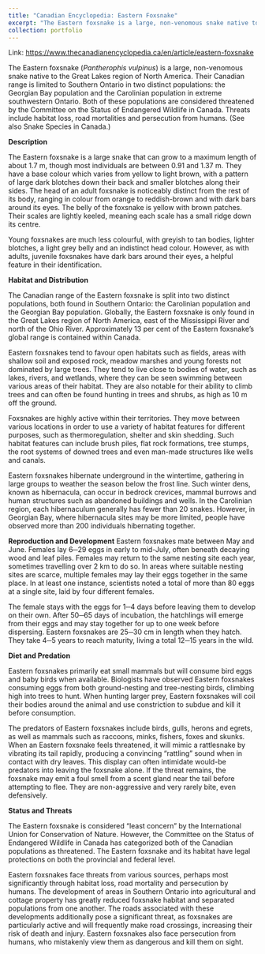 ```yaml
---
title: "Canadian Encyclopedia: Eastern Foxsnake"
excerpt: "The Eastern foxsnake is a large, non-venomous snake native to the Great Lake region of North America. It has an orange to reddish-brown head and is adept at climbing trees."
collection: portfolio
---
```

Link: <https://www.thecanadianencyclopedia.ca/en/article/eastern-foxsnake>

The Eastern foxsnake (*Pantherophis vulpinus*) is a large, non-venomous snake native to the Great Lakes region of North America. Their Canadian range is limited to Southern Ontario in two distinct populations: the Georgian Bay population and the Carolinian population in extreme southwestern Ontario. Both of these populations are considered threatened by the Committee on the Status of Endangered Wildlife in Canada. Threats include habitat loss, road mortalities and persecution from humans. (See also Snake Species in Canada.)

**Description**

The Eastern foxsnake is a large snake that can grow to a maximum length of about 1.7 m, though most individuals are between 0.91 and 1.37 m. They have a base colour which varies from yellow to light brown, with a pattern of large dark blotches down their back and smaller blotches along their sides. The head of an adult foxsnake is noticeably distinct from the rest of its body, ranging in colour from orange to reddish-brown and with dark bars around its eyes. The belly of the foxsnake is yellow with brown patches. Their scales are lightly keeled, meaning each scale has a small ridge down its centre.

Young foxsnakes are much less colourful, with greyish to tan bodies, lighter blotches, a light grey belly and an indistinct head colour. However, as with adults, juvenile foxsnakes have dark bars around their eyes, a helpful feature in their identification.

**Habitat and Distribution**

The Canadian range of the Eastern foxsnake is split into two distinct populations, both found in Southern Ontario: the Carolinian population and the Georgian Bay population. Globally, the Eastern foxsnake is only found in the Great Lakes region of North America, east of the Mississippi River and north of the Ohio River. Approximately 13 per cent of the Eastern foxsnake’s global range is contained within Canada.

Eastern foxsnakes tend to favour open habitats such as fields, areas with shallow soil and exposed rock, meadow marshes and young forests not dominated by large trees. They tend to live close to bodies of water, such as lakes, rivers, and wetlands, where they can be seen swimming between various areas of their habitat. They are also notable for their ability to climb trees and can often be found hunting in trees and shrubs, as high as 10 m off the ground.

Foxsnakes are highly active within their territories. They move between various locations in order to use a variety of habitat features for different purposes, such as thermoregulation, shelter and skin shedding. Such habitat features can include brush piles, flat rock formations, tree stumps, the root systems of downed trees and even man-made structures like wells and canals.

Eastern foxsnakes hibernate underground in the wintertime, gathering in large groups to weather the season below the frost line. Such winter dens, known as hibernacula, can occur in bedrock crevices, mammal burrows and human structures such as abandoned buildings and wells. In the Carolinian region, each hibernaculum generally has fewer than 20 snakes. However, in Georgian Bay, where hibernacula sites may be more limited, people have observed more than 200 individuals hibernating together.

**Reproduction and Development**
Eastern foxsnakes mate between May and June. Females lay 6─29 eggs in early to mid-July, often beneath decaying wood and leaf piles. Females may return to the same nesting site each year, sometimes travelling over 2 km to do so. In areas where suitable nesting sites are scarce, multiple females may lay their eggs together in the same place. In at least one instance, scientists noted a total of more than 80 eggs at a single site, laid by four different females.

The female stays with the eggs for 1─4 days before leaving them to develop on their own. After 50─65 days of incubation, the hatchlings will emerge from their eggs and may stay together for up to one week before dispersing. Eastern foxsnakes are 25─30 cm in length when they hatch. They take 4─5 years to reach maturity, living a total 12─15 years in the wild.

**Diet and Predation**

Eastern foxsnakes primarily eat small mammals but will consume bird eggs and baby birds when available. Biologists have observed Eastern foxsnakes consuming eggs from both ground-nesting and tree-nesting birds, climbing high into trees to hunt. When hunting larger prey, Eastern foxsnakes will coil their bodies around the animal and use constriction to subdue and kill it before consumption.

The predators of Eastern foxsnakes include birds, gulls, herons and egrets, as well as mammals such as raccoons, minks, fishers, foxes and skunks. When an Eastern foxsnake feels threatened, it will mimic a rattlesnake by vibrating its tail rapidly, producing a convincing “rattling” sound when in contact with dry leaves. This display can often intimidate would-be predators into leaving the foxsnake alone. If the threat remains, the foxsnake may emit a foul smell from a scent gland near the tail before attempting to flee. They are non-aggressive and very rarely bite, even defensively.

**Status and Threats**

The Eastern foxsnake is considered “least concern” by the International Union for Conservation of Nature. However, the Committee on the Status of Endangered Wildlife in Canada has categorized both of the Canadian populations as threatened. The Eastern foxsnake and its habitat have legal protections on both the provincial and federal level.

Eastern foxsnakes face threats from various sources, perhaps most significantly through habitat loss, road mortality and persecution by humans. The development of areas in Southern Ontario into agricultural and cottage property has greatly reduced foxsnake habitat and separated populations from one another. The roads associated with these developments additionally pose a significant threat, as foxsnakes are particularly active and will frequently make road crossings, increasing their risk of death and injury. Eastern foxsnakes also face persecution from humans, who mistakenly view them as dangerous and kill them on sight.
